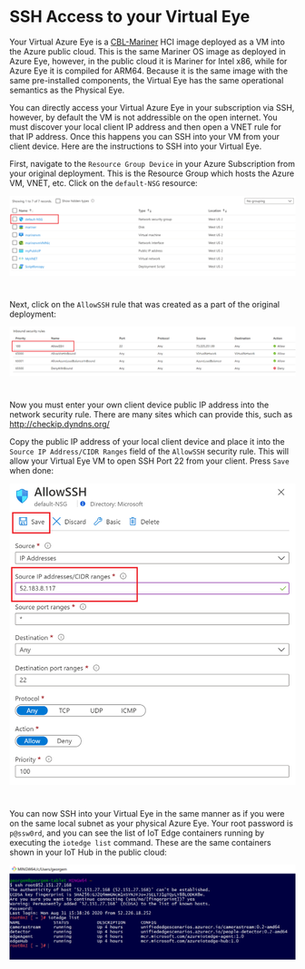 # SSH Access to your Virtual Eye


Your Virtual Azure Eye is a 
[CBL-Mariner](https://github.com/microsoft/CBL-Mariner)
 HCI image deployed as a VM into the Azure public cloud. This is the  same Mariner OS image as deployed in Azure Eye, however, in the public cloud it is Mariner for Intel x86, while for Azure Eye it is compiled for ARM64. Because it is the same image with the same pre-installed components, the Virtual Eye has the same operational semantics as the Physical Eye.


You can directly access your Virtual Azure Eye in your subscription via SSH, however, by default the VM is not addressible on the open internet.  You must discover your local client IP address and then open a VNET rule for that IP address.  Once this happens you can SSH into your VM from your client device.  Here are the instructions to SSH into your Virtual Eye.


First, navigate to the `Resource Group Device` in your Azure Subscription from your original deployment. This is the Resource Group which hosts the Azure VM, VNET, etc. Click on the `default-NSG` resource:

![Eye VM](/images/NSG.png)

#

Next, click on the `AllowSSH` rule that was created as a part of the original deployment:

![Eye VM](/images/Allow-SSH.PNG)

#

Now you must enter your own client device public IP address into the network security rule. There are many sites which can provide this, such as http://checkip.dyndns.org/

Copy the public IP address of your local client device and place it into the `Source IP Address/CIDR Ranges` field of the `AllowSSH` security rule. This will allow your Virtual Eye VM to open SSH Port 22 from your client.  Press `Save` when done:

![Eye VM](/images/Allow-SSH-Rule.PNG)

#

You can now SSH into your Virtual Eye in the same manner as if you were on the same local subnet as your physical Azure Eye.  Your root password is `p@ssw0rd`, and you can see the list of IoT Edge containers running by executing the `iotedge list` command.  These are the same containers shown in your IoT Hub in the public cloud:

![Eye VM](/images/SSH-Bash.PNG)

